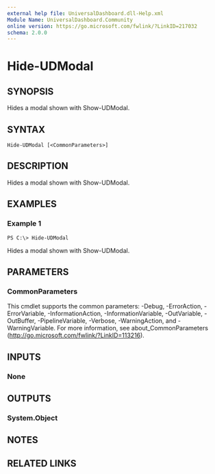 ```yaml
---
external help file: UniversalDashboard.dll-Help.xml
Module Name: UniversalDashboard.Community
online version: https://go.microsoft.com/fwlink/?LinkID=217032
schema: 2.0.0
---
```


# Hide-UDModal

## SYNOPSIS
Hides a modal shown with Show-UDModal.

## SYNTAX

```
Hide-UDModal [<CommonParameters>]
```

## DESCRIPTION
Hides a modal shown with Show-UDModal.

## EXAMPLES

### Example 1
```
PS C:\> Hide-UDModal
```

Hides a modal shown with Show-UDModal.

## PARAMETERS

### CommonParameters
This cmdlet supports the common parameters: -Debug, -ErrorAction, -ErrorVariable, -InformationAction, -InformationVariable, -OutVariable, -OutBuffer, -PipelineVariable, -Verbose, -WarningAction, and -WarningVariable. For more information, see about_CommonParameters (http://go.microsoft.com/fwlink/?LinkID=113216).

## INPUTS

### None

## OUTPUTS

### System.Object

## NOTES

## RELATED LINKS

